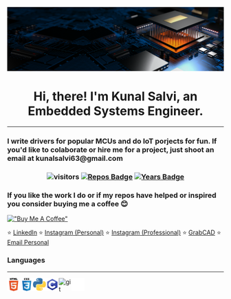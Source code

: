
<img src="python-blogn-banner2.png">


<h1 align="center">
  Hi, there! I'm Kunal Salvi, an Embedded Systems Engineer. 
</h1>
<hr>
<h3>
I write drivers for popular MCUs and do IoT porjects for fun. If you'd like to colaborate or hire me for a project, just shoot an email at kunalsalvi63@gmail.com
</h3>


<h3 align="center">

![visitors](https://visitor-badge.glitch.me/badge?page_id=embeddedaplha.visitor-badge) [![Repos Badge](https://badges.pufler.dev/repos/embeddedalpha)](https://badges.pufler.dev) [![Years Badge](https://badges.pufler.dev/years/embeddedalpha)](https://badges.pufler.dev)

</h3>

<h3> If you like the work I do or if my repos have helped or inspired you consider buying me a coffee 😊 </h3> 

[!["Buy Me A Coffee"](https://www.buymeacoffee.com/assets/img/custom_images/orange_img.png)](https://www.buymeacoffee.com/kunalsalvi)

<!---

<h3 align="center">
  
  [![GitHub Streak](https://github-readme-streak-stats.herokuapp.com/?user=embeddedalpha&currStreakNum=2FD3EB&fire=red&sideLabels=F00&theme=highcontrast&&currStreakNum=DD1010&dates=white)](https://git.io/streak-stats)

</h3>

--->
<!---
 ![linkedin (1)](https://user-images.githubusercontent.com/38166489/155270845-e73ac092-0bf2-4544-9d80-a8ea73caa90a.png) 
--->

⭐ [LinkedIn](www.linkedin.com/in/kunalsalvi63) 
⭐ [Instagram (Personal)](https://www.instagram.com/ziran_daruwala/) 
⭐ [Instagram (Professional)](https://www.instagram.com/blackshield_engineering/)
⭐ [GrabCAD](https://grabcad.com/kunal.salvi-2) ⭐ [Email Personal](kunalsalvi63@gmail.com)


### Languages
---
<img align="left" alt="HTML5" width="30px" src="https://raw.githubusercontent.com/github/explore/80688e429a7d4ef2fca1e82350fe8e3517d3494d/topics/html/html.png" />
<img align="left" alt="CSS3" width="30px" src="https://raw.githubusercontent.com/github/explore/80688e429a7d4ef2fca1e82350fe8e3517d3494d/topics/css/css.png" />
<img align="left" alt="Python" width="30px" src="https://github.com/Aakarsh-B/trying-repos/blob/master/python-5.svg?raw=true"/> 
<img align="left" alt="C" width="30px" src="https://github.com/Aakarsh-B/trying-repos/blob/master/c-programming.png"/>
<img align="left" alt="git" width="30px" src="https://www.vectorlogo.zone/logos/git-scm/git-scm-icon.svg"/>
<img align="left" alt="GitHub" width="30px" src="https://github.com/Aakarsh-B/trying-repos/blob/master/github.svg"/>

<br />

<br />



<!--- 

### Softwares
<img align="left" alt="KiCAD" width="30px" src="https://user-images.githubusercontent.com/38166489/118163105-3a5c5100-b43f-11eb-9ad8-7e54b665e8e2.png" />


<a href="https://instagram.com">
<img align = "left" 
     wdth = "30px"
     src="https://img.icons8.com/color/48/000000/instagram-new--v2.png" />
</a>
  
 <img align = "left" src="https://img.icons8.com/color/48/000000/instagram-new--v2.png" />
--->


